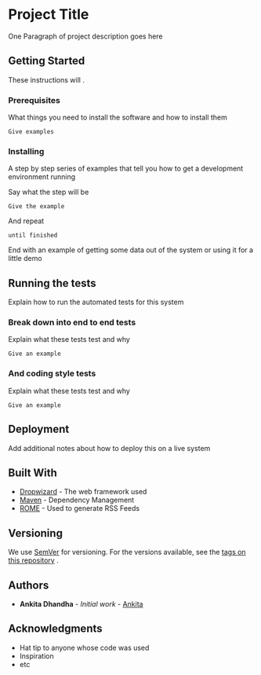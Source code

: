 # Project Title

One Paragraph of project description goes here

## Getting Started

These instructions will .

### Prerequisites

What things you need to install the software and how to install them

```
Give examples
```

### Installing

A step by step series of examples that tell you how to get a development
environment running

Say what the step will be

```
Give the example
```

And repeat

```
until finished
```

End with an example of getting some data out of the system or using it
for a little demo

## Running the tests

Explain how to run the automated tests for this system

### Break down into end to end tests

Explain what these tests test and why

```
Give an example
```

### And coding style tests

Explain what these tests test and why

```
Give an example
```

## Deployment

Add additional notes about how to deploy this on a live system

## Built With

* [Dropwizard](http://www.dropwizard.io/1.0.2/docs/) - The web framework used
* [Maven](https://maven.apache.org/) - Dependency Management
* [ROME](https://rometools.github.io/rome/) - Used to generate RSS Feeds

## Versioning

We use [SemVer](http://semver.org/) for versioning. For the versions available,
see the [tags on this repository](https://github.com/ankitadhandha) .

## Authors

* **Ankita Dhandha** - *Initial work* - [Ankita](https://github.com/ankitadhandha)

## Acknowledgments

* Hat tip to anyone whose code was used
* Inspiration
* etc
